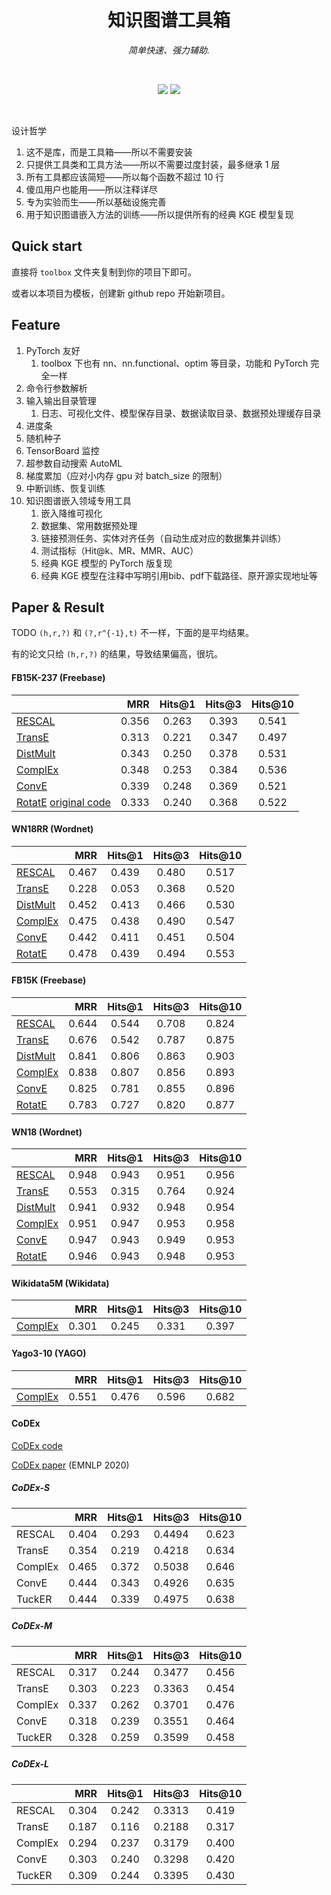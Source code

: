 <h1 align="center">知识图谱工具箱</h1>

*<p align="center">简单快速、强力辅助.</p>*

<br/>
<p align="center">
  <a href="https://github.com/LinXueyuanStdio/KGE-toolbox"><img src="https://img.shields.io/badge/license-Apache2.0-blue.svg?label=License&style=flat" /></a>
  <a href="https://github.com/LinXueyuanStdio/KGE-toolbox"><img src="https://img.shields.io/badge/PRs-welcome-brightgreen.svg?style=flat" /></a>
</p>
<br/>

设计哲学

1. 这不是库，而是工具箱——所以不需要安装
2. 只提供工具类和工具方法——所以不需要过度封装，最多继承 1 层
3. 所有工具都应该简短——所以每个函数不超过 10 行
4. 傻瓜用户也能用——所以注释详尽
5. 专为实验而生——所以基础设施完善
6. 用于知识图谱嵌入方法的训练——所以提供所有的经典 KGE 模型复现

## Quick start

直接将 `toolbox` 文件夹复制到你的项目下即可。

或者以本项目为模板，创建新 github repo 开始新项目。

## Feature

1. PyTorch 友好
    1. toolbox 下也有 nn、nn.functional、optim 等目录，功能和 PyTorch 完全一样
2. 命令行参数解析
3. 输入输出目录管理
    1. 日志、可视化文件、模型保存目录、数据读取目录、数据预处理缓存目录
4. 进度条
5. 随机种子
6. TensorBoard 监控
7. 超参数自动搜索 AutoML
8. 梯度累加（应对小内存 gpu 对 batch_size 的限制）
9. 中断训练、恢复训练
2. 知识图谱嵌入领域专用工具
    1. 嵌入降维可视化
    2. 数据集、常用数据预处理
    3. 链接预测任务、实体对齐任务（自动生成对应的数据集并训练）
    4. 测试指标（Hit@k、MR、MMR、AUC）
    5. 经典 KGE 模型的 PyTorch 版复现
    6. 经典 KGE 模型在注释中写明引用bib、pdf下载路径、原开源实现地址等

## Paper & Result

TODO `(h,r,?)` 和 `(?,r^{-1},t)` 不一样，下面的是平均结果。

有的论文只给 `(h,r,?)` 的结果，导致结果偏高，很坑。

#### FB15K-237 (Freebase)

|                                                                                                                                  |   MRR | Hits@1 | Hits@3 | Hits@10 |
| -------------------------------------------------------------------------------------------------------------------------------- | ----: | :----: | :----: | :-----: |
| [RESCAL](http://www.icml-2011.org/papers/438_icmlpaper.pdf)                                                                      | 0.356 | 0.263  | 0.393  |  0.541  |
| [TransE](https://papers.nips.cc/paper/5071-translating-embeddings-for-modeling-multi-relational-data)                            | 0.313 | 0.221  | 0.347  |  0.497  |
| [DistMult](https://www.microsoft.com/en-us/research/wp-content/uploads/2016/02/ICLR2015_updated.pdf)                             | 0.343 | 0.250  | 0.378  |  0.531  |
| [ComplEx](http://proceedings.mlr.press/v48/trouillon16.pdf)                                                                      | 0.348 | 0.253  | 0.384  |  0.536  |
| [ConvE](https://arxiv.org/abs/1707.01476)                                                                                        | 0.339 | 0.248  | 0.369  |  0.521  |
| [RotatE](https://openreview.net/pdf?id=HkgEQnRqYQ) [original code](https://github.com/DeepGraphLearning/KnowledgeGraphEmbedding) | 0.333 | 0.240  | 0.368  |  0.522  |

#### WN18RR (Wordnet)

|                                                                                                       |   MRR | Hits@1 | Hits@3 | Hits@10 |
| ----------------------------------------------------------------------------------------------------- | ----: | :----: | :----: | :-----: |
| [RESCAL](http://www.icml-2011.org/papers/438_icmlpaper.pdf)                                           | 0.467 | 0.439  | 0.480  |  0.517  |
| [TransE](https://papers.nips.cc/paper/5071-translating-embeddings-for-modeling-multi-relational-data) | 0.228 | 0.053  | 0.368  |  0.520  |
| [DistMult](https://www.microsoft.com/en-us/research/wp-content/uploads/2016/02/ICLR2015_updated.pdf)  | 0.452 | 0.413  | 0.466  |  0.530  |
| [ComplEx](http://proceedings.mlr.press/v48/trouillon16.pdf)                                           | 0.475 | 0.438  | 0.490  |  0.547  |
| [ConvE](https://arxiv.org/abs/1707.01476)                                                             | 0.442 | 0.411  | 0.451  |  0.504  |
| [RotatE](https://openreview.net/pdf?id=HkgEQnRqYQ)                                                    | 0.478 | 0.439  | 0.494  |  0.553  |

#### FB15K (Freebase)

|                                                                                                       |   MRR | Hits@1 | Hits@3 | Hits@10 |
| ----------------------------------------------------------------------------------------------------- | ----: | :----: | :----: | :-----: |
| [RESCAL](http://www.icml-2011.org/papers/438_icmlpaper.pdf)                                           | 0.644 | 0.544  | 0.708  |  0.824  |
| [TransE](https://papers.nips.cc/paper/5071-translating-embeddings-for-modeling-multi-relational-data) | 0.676 | 0.542  | 0.787  |  0.875  |
| [DistMult](https://www.microsoft.com/en-us/research/wp-content/uploads/2016/02/ICLR2015_updated.pdf)  | 0.841 | 0.806  | 0.863  |  0.903  |
| [ComplEx](http://proceedings.mlr.press/v48/trouillon16.pdf)                                           | 0.838 | 0.807  | 0.856  |  0.893  |
| [ConvE](https://arxiv.org/abs/1707.01476)                                                             | 0.825 | 0.781  | 0.855  |  0.896  |
| [RotatE](https://openreview.net/pdf?id=HkgEQnRqYQ)                                                    | 0.783 | 0.727  | 0.820  |  0.877  |

#### WN18 (Wordnet)

|                                                                                                       |   MRR | Hits@1 | Hits@3 | Hits@10 |
| ----------------------------------------------------------------------------------------------------- | ----: | :----: | :----: | :-----: |
| [RESCAL](http://www.icml-2011.org/papers/438_icmlpaper.pdf)                                           | 0.948 | 0.943  | 0.951  |  0.956  |
| [TransE](https://papers.nips.cc/paper/5071-translating-embeddings-for-modeling-multi-relational-data) | 0.553 | 0.315  | 0.764  |  0.924  |
| [DistMult](https://www.microsoft.com/en-us/research/wp-content/uploads/2016/02/ICLR2015_updated.pdf)  | 0.941 | 0.932  | 0.948  |  0.954  |
| [ComplEx](http://proceedings.mlr.press/v48/trouillon16.pdf)                                           | 0.951 | 0.947  | 0.953  |  0.958  |
| [ConvE](https://arxiv.org/abs/1707.01476)                                                             | 0.947 | 0.943  | 0.949  |  0.953  |
| [RotatE](https://openreview.net/pdf?id=HkgEQnRqYQ)                                                    | 0.946 | 0.943  | 0.948  |  0.953  |

#### Wikidata5M (Wikidata)

|                                                             |   MRR | Hits@1 | Hits@3 | Hits@10 |
| ----------------------------------------------------------- | ----: | :----: | :----: | :-----: |
| [ComplEx](http://proceedings.mlr.press/v48/trouillon16.pdf) | 0.301 | 0.245  | 0.331  |  0.397  |

#### Yago3-10 (YAGO)

|                                                             |   MRR | Hits@1 | Hits@3 | Hits@10 |
| ----------------------------------------------------------- | ----: | :----: | :----: | :-----: |
| [ComplEx](http://proceedings.mlr.press/v48/trouillon16.pdf) | 0.551 | 0.476  | 0.596  |  0.682  |

#### CoDEx

[CoDEx code](https://github.com/tsafavi/codex)

[CoDEx paper](https://arxiv.org/pdf/2009.07810.pdf) (EMNLP 2020)

##### CoDEx-S

|         |   MRR | Hits@1 | Hits@3 | Hits@10 |
| ------- | ----: | :----: | :----: | :-----: |
| RESCAL  | 0.404 | 0.293  | 0.4494 |  0.623  |
| TransE  | 0.354 | 0.219  | 0.4218 |  0.634  |
| ComplEx | 0.465 | 0.372  | 0.5038 |  0.646  |
| ConvE   | 0.444 | 0.343  | 0.4926 |  0.635  |
| TuckER  | 0.444 | 0.339  | 0.4975 |  0.638  |

##### CoDEx-M

|         |   MRR | Hits@1 | Hits@3 | Hits@10 |
| ------- | ----: | :----: | :----: | :-----: |
| RESCAL  | 0.317 | 0.244  | 0.3477 |  0.456  |
| TransE  | 0.303 | 0.223  | 0.3363 |  0.454  |
| ComplEx | 0.337 | 0.262  | 0.3701 |  0.476  |
| ConvE   | 0.318 | 0.239  | 0.3551 |  0.464  |
| TuckER  | 0.328 | 0.259  | 0.3599 |  0.458  |

##### CoDEx-L

|         |   MRR | Hits@1 | Hits@3 | Hits@10 |
| ------- | ----: | :----: | :----: | :-----: |
| RESCAL  | 0.304 | 0.242  | 0.3313 |  0.419  |
| TransE  | 0.187 | 0.116  | 0.2188 |  0.317  |
| ComplEx | 0.294 | 0.237  | 0.3179 |  0.400  |
| ConvE   | 0.303 | 0.240  | 0.3298 |  0.420  |
| TuckER  | 0.309 | 0.244  | 0.3395 |  0.430  |

